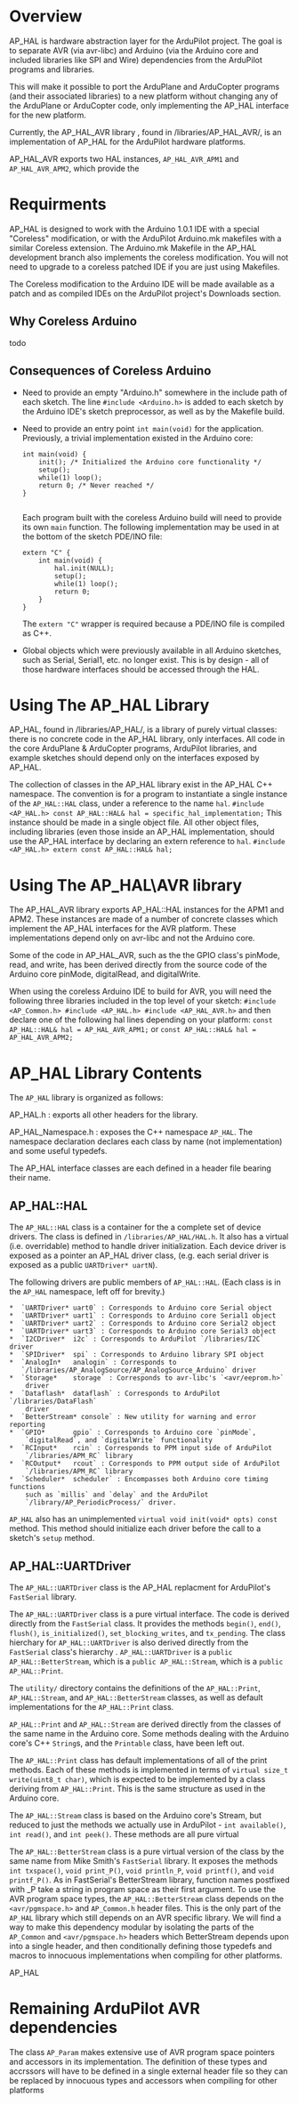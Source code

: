 Overview
========

AP\_HAL is hardware abstraction layer for the ArduPilot project. The goal is
to separate AVR (via avr-libc) and Arduino (via the Arduino core and included
libraries like SPI and Wire) dependencies from the ArduPilot programs and
libraries.

This will make it possible to port the ArduPlane and ArduCopter programs
(and their associated libraries) to a new platform without changing any of
the ArduPlane or ArduCopter code, only implementing the AP\_HAL interface
for the new platform.

Currently, the AP\_HAL\_AVR library , found in /libraries/AP\_HAL\_AVR/, is an
implementation of AP\_HAL for the ArduPilot hardware platforms.

AP\_HAL\_AVR exports two HAL instances, `AP_HAL_AVR_APM1` and `AP_HAL_AVR_APM2`,
which provide the 

Requirments
===========

AP\_HAL is designed to work with the Arduino 1.0.1 IDE with a special "Coreless"
modification, or with the ArduPilot Arduino.mk makefiles with a similar Coreless
extension. The Arduino.mk Makefile in the AP\_HAL development branch also
implements the coreless modification. You will not need to upgrade to a 
coreless patched IDE if you are just using Makefiles.

The Coreless modification to the Arduino IDE will be made available as a patch
and as compiled IDEs on the ArduPilot project's Downloads section.

Why Coreless Arduino
--------------------

todo

Consequences of Coreless Arduino
--------------------------------

* Need to provide an empty "Arduino.h" somewhere in the include path of each
  sketch. The line `#include <Arduino.h>` is added to each sketch by the
  Arduino IDE's sketch preprocessor, as well as by the Makefile build.

* Need to provide an entry point `int main(void)` for the application.
  Previously, a trivial implementation existed in the Arduino core:
    ```
    int main(void) {
        init(); /* Initialized the Arduino core functionality */
        setup();
        while(1) loop();
        return 0; /* Never reached */
    }
      
    ```

  Each program built with the coreless Arduino build will need to provide its
  own `main` function. The following implementation may be used in at the bottom
  of the sketch PDE/INO file:
    ```
    extern "C" {
        int main(void) {
            hal.init(NULL);
            setup();
            while(1) loop();
            return 0;
        }
    }
    ```
    The `extern "C"` wrapper is required because a PDE/INO file is compiled
    as C++.

* Global objects which were previously available in all Arduino sketches, such
  as Serial, Serial1, etc. no longer exist. This is by design - all of those
  hardware interfaces should be accessed through the HAL.


Using The AP\_HAL Library
=========================

AP\_HAL, found in /libraries/AP\_HAL/, is a library of purely virtual classes:
there is no concrete code in the AP\_HAL library, only interfaces. All code in
the core ArduPlane & ArduCopter programs, ArduPilot libraries, and example
sketches should depend only on the interfaces exposed by AP\_HAL.

The collection of classes in the AP\_HAL library exist in the AP\_HAL C++ 
namespace. The convention is for a program to instantiate a single instance
of the `AP_HAL::HAL` class, under a reference to the name `hal`.
    ```
    #include <AP_HAL.h>
    const AP_HAL::HAL& hal = specific_hal_implementation;
    ```
This instance should be made in a single object file.  All other object files,
including libraries (even those inside an AP\_HAL implementation, should use
the AP\_HAL interface by declaring an extern reference to `hal`.
    ```
    #include <AP_HAL.h>
    extern const AP_HAL::HAL& hal;
    ```


Using The AP\_HAL\AVR library
=============================

The AP\_HAL\_AVR library exports AP\_HAL::HAL instances for the APM1 and APM2. 
These instances are made of a number of concrete classes which implement the
AP\_HAL interfaces for the AVR platform. These implementations depend only on
avr-libc and not the Arduino core.

Some of the code in AP\_HAL\_AVR, such as the the GPIO class's pinMode, read,
and write, has been derived directly from the source code of the Arduino core
pinMode, digitalRead, and digitalWrite. 

When using the coreless Arduino IDE to build for AVR, you will need the
following three libraries included in the top level of your sketch:
    ```
    #include <AP_Common.h>
    #include <AP_HAL.h>
    #include <AP_HAL_AVR.h>
    ```
and then declare one of the following hal lines depending on your platform:
    ```
    const AP_HAL::HAL& hal = AP_HAL_AVR_APM1;
    ```
    or
    ```
    const AP_HAL::HAL& hal = AP_HAL_AVR_APM2;
    ```

AP\_HAL Library Contents
========================

The `AP_HAL` library is organized as follows:

AP\_HAL.h : exports all other headers for the library.

AP\_HAL\_Namespace.h : exposes the C++ namespace `AP_HAL`. The namespace
declaration declares each class by name (not implementation) and some useful
typedefs.

The AP\_HAL interface classes are each defined in a header file bearing their
name.


AP\_HAL::HAL
------------

The `AP_HAL::HAL` class is a container for the a complete set of device
drivers.  The class is defined in `/libraries/AP_HAL/HAL.h`.  It also has a
virtual (i.e. overridable) method to handle driver initialization.  Each device
driver is exposed as a pointer an AP\_HAL driver class, (e.g.  each serial
driver is exposed as a public `UARTDriver* uartN`).  

The following drivers are public members of `AP_HAL::HAL`. (Each class is in
the `AP_HAL` namespace, left off for brevity.)

    *  `UARTDriver* uart0` : Corresponds to Arduino core Serial object
    *  `UARTDriver* uart1` : Corresponds to Arduino core Serial1 object
    *  `UARTDriver* uart2` : Corresponds to Arduino core Serial2 object
    *  `UARTDriver* uart3` : Corresponds to Arduino core Serial3 object
    *  `I2CDriver*  i2c` : Corresponds to ArduPilot `/libraries/I2C` driver
    *  `SPIDriver*  spi` : Corresponds to Arduino library SPI object
    *  `AnalogIn*   analogin` : Corresponds to
       `/libraries/AP_AnalogSource/AP_AnalogSource_Arduino` driver
    *  `Storage*    storage` : Corresponds to avr-libc's `<avr/eeprom.h>`
        driver
    *  `Dataflash*  dataflash` : Corresponds to ArduPilot `/libraries/DataFlash`
        driver
    *  `BetterStream* console` : New utility for warning and error reporting
    *  `GPIO*       gpio` : Corresponds to Arduino core `pinMode`,
        `digitalRead`, and `digitalWrite` functionality
    *  `RCInput*    rcin` : Corresponds to PPM input side of ArduPilot
        `/libraries/APM_RC` library
    *  `RCOutput*   rcout` : Corresponds to PPM output side of ArduPilot
        `/libraries/APM_RC` library
    *  `Scheduler*  scheduler` : Encompasses both Arduino core timing functions
        such as `millis` and `delay` and the ArduPilot
        `/library/AP_PeriodicProcess/` driver.

`AP_HAL` also has an unimplemented `virtual void init(void* opts) const` method.
This method should initialize each driver before the call to a sketch's `setup`
method.



AP\_HAL::UARTDriver
--------------------

The `AP_HAL::UARTDriver` class is the AP\_HAL replacment for ArduPilot's
`FastSerial` library. 

The `AP_HAL::UARTDriver` class is a pure virtual interface. The code is derived
directly from the `FastSerial` class. It provides the methods `begin()`,
`end()`, `flush()`, `is_initialized()`, `set_blocking_writes`, and
`tx_pending`.  The class hierchary for `AP_HAL::UARTDriver` is also derived
directly from the `FastSerial` class's hierarchy . `AP_HAL::UARTDriver` is a
`public AP_HAL::BetterStream`, which is a `public AP_HAL::Stream`, which is a
`public AP_HAL::Print`.

The `utility/` directory contains the definitions of the `AP_HAL::Print`,
`AP_HAL::Stream`, and `AP_HAL::BetterStream` classes, as well as default
implementations for the `AP_HAL::Print` class.

`AP_HAL::Print` and `AP_HAL::Stream` are derived directly from the classes of
the same name in the Arduino core. Some methods dealing with the Arduino core's
C++ `String`s, and the `Printable` class, have been left out.

The `AP_HAL::Print` class has default implementations of all of the print
methods. Each of these methods is implemented in terms of
`virtual size_t write(uint8_t char)`, which is expected to be implemented by
a class deriving from `AP_HAL::Print`. This is the same structure as used in
the Arduino core.

The `AP_HAL::Stream` class is based on the Arduino core's Stream, but reduced
to just the methods we actually use in ArduPilot - `int available()`,
`int read()`, and `int peek()`. These methods are all pure virtual

The `AP_HAL::BetterStream` class is a pure virtual version of the class by the
same name from Mike Smith's `FastSerial` library. It exposes the methods
`int txspace()`, `void print_P()`, `void println_P`, `void printf()`, and
`void printf_P()`.  As in FastSerial's BetterStream library, function names
postfixed with \_P take a string in program space as their first argument.
To use the AVR program space types, the `AP_HAL::BetterStream` class depends on 
the `<avr/pgmspace.h>` and `AP_Common.h` header files. This is the only part of
the `AP_HAL` library which still depends on an AVR specific library. We will
find a way to make this dependency modular by isolating the parts of the 
`AP_Common` and `<avr/pgmspace.h>` headers which BetterStream depends upon
into a single header, and then conditionally defining those typedefs and
macros to innocuous implementations when compiling for other platforms.


AP\_HAL





Remaining ArduPilot AVR dependencies
====================================

The class `AP_Param` makes extensive use of AVR program space pointers and
accessors in its implementation. The definition of these types and accrssors
will have to be defined in a single external header file so they can be
replaced by innocuous types and accessors when compiling for other platforms


